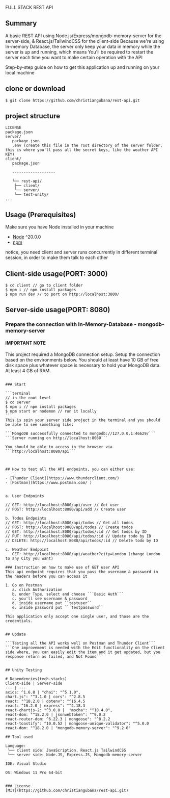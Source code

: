FULL STACK REST API

## Summary
A basic REST API using Node.js/Express/mongodb-memory-server for the server-side, & React.js/TailwindCSS for the client-side
Because we're using In-memory Database, the server only keep your data in memory while the server is up and running, which means
You'll be required to restart the server each time you want to make certain operation with the API

<p>Step-by-step guide on how to get this application up and running on your local machine</p>

## clone or download
```terminal
$ git clone https://github.com/christiangubana/rest-api.git
```

## project structure
```terminal
LICENSE
package.json
server/
   package.json
   .env (create this file in the root directory of the server folder, this is where you'll pass all the secret keys, like the weather API KEY)
client/
   package.json

   -------------------
   
   └── rest-api/
    ├── client/
    └── server/
    └── test-unity/
...
```

## Usage (Prerequisites)

Make sure you have Node installed in your machine

- [Node](https://nodejs.org/en/download/current) ^20.0.0
- [npm](https://nodejs.org/en/download/package-manager/)

notice, you need client and server runs concurrently in different terminal session, in order to make them talk to each other

## Client-side usage(PORT: 3000)
```terminal
$ cd client // go to client folder
$ npm i // npm install packages
$ npm run dev // to port on http://localhost:3000/
```

## Server-side usage(PORT: 8080)

### Prepare the connection with In-Memory-Database - mongodb-memory-server

#### IMPORTANT NOTE 
This project required a MongoDB connection setup. Setup the connection based on the environments below.
You should at least have 10 GB of free disk space plus whatever space is necessary to hold your MongoDB data. At least 4 GB of RAM.
``````

### Start

```terminal
// in the root level
$ cd server
$ npm i // npm install packages
$ npm start or nodemon // run it locally
```
This is spin your server side project in the terminal and you should be able to see something like:

```MongoDB successfully connected to mongodb://127.0.0.1:46629/```
```Server running on http://localhost:8080```

You should be able to access in the browser via ```http://localhost:8080/api```



## How to test all the API endpoints, you can either use: 

- [Thunder Client](https://www.thunderclient.com/)
- [Postman](https://www.postman.com/ )


a. User Endpoints

// GET: http://localhost:8080/api/user // Get user
// POST: http://localhost:8080/api/add // Create user

b. Todos Endpoints
// GET: http://localhost:8080/api/todos // Get all todos
// POST: http://localhost:8080/api/todos // Create todos
// GET: http://localhost:8080/api/todos/:id // Get todos by ID
// PUT: http://localhost:8080/api/todos/:id // Update todo by ID
// DELETE: http://localhost:8080/api/todos/:id // Delete todo by ID

c. Weather Endpoint
   GET: http://localhost:8080/api/weather?city=London (change London to any City you want)

### Instruction on how to make use of GET user API
This api endpoint requires that you pass the username & password in the headers before you can access it

1. Go on Postman
   a. click Authorization
   b. under Type, select and choose ```Basic Auth```
   c. you'll see username & password
   d. inside username put ``testuser``
   e. inside password put ```testpassword``

This application only accept one single user, and those are the credentials.


## Update

```Testing all the API works well on Postman and Thunder Client``` 
```One improvement is needed with the Edit functionality on the Client side where, you can easily edit the item and it get updated, but you response return as failed, and Not Found```


## Unity Testing

# Dependencies(tech-stacks)
Client-side | Server-side
--- | ---
axios: ^1.6.8 | "chai": "^5.1.0",
chart.js": "^3.1.0 | cors": "^2.8.5
react: "^18.2.0 | dotenv": "^16.4.5
react: ^16.2.0 | express": "^4.18.3
react-chartjs-2: "^3.0.0 |  "mocha": "^10.4.0",
react-dom: "^18.2.0 | jsonwebtoken": "^9.0.2
react-router-dom: ^6.22.3 | mongoose": "^8.2.2
react-toastify": ^10.0.52 | mongoose-unique-validator": "^5.0.0
react-dom: "^18.2.0 | "mongodb-memory-server": "^9.2.0"

## Tool used

Language: 
 └── client side: JavaScription, React.js TailwindCSS
 └── server side: Node.JS, Express.JS, Mongodb-memory-server

IDE: Visual Studio

OS: Windows 11 Pro 64-bit


### License
[MIT](https://github.com/christiangubana/rest-api.git)
